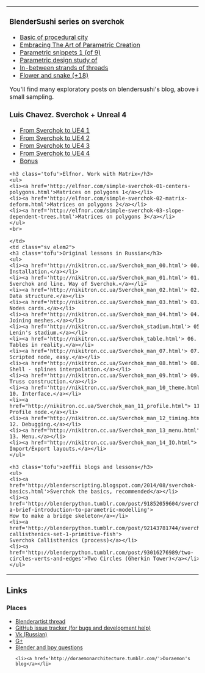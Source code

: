 <table class="sv_table2">
  <tr>
    <td class="sv_elem2">
	<h3 class='tofu'>BlenderSushi series on sverchok</h3>
	<ul>
	<li><a href='http://blendersushi.blogspot.ru/2014/01/sverchok-basic-of-procedural-city.html'>Basic of procedural city</a></li>
	<li><a href='http://blendersushi.blogspot.ru/2014/04/sverchok-embracing-art-of-parametric.html'>Embracing The Art of Parametric Creation</a></li>
	<li><a href='http://blendersushi.blogspot.com/2014/04/sverchok-parametric-snippets-1.html'>Parametric snippets 1 (of 9)</a></li>
        <li><a href='http://blendersushi.blogspot.com/2014/04/sverchok-parametric-design-study-of.html'>Parametric design study of</a></li>
	<li><a href='http://blendersushi.blogspot.com/2014/05/sverchok-in-between-strands-of-threads.html'>In-between strands of threads</a></li>
	<li><a href='http://blendersushi.blogspot.com/2014/06/sverchok-flower-and-snake_474.html'>Flower and snake (+18)</a></li>
	</ul>
	You'll find many exploratory posts on blendersushi's blog, above is a small sampling.
	<h3 class='tofu'>Luis Chavez. Sverchok + Unreal 4</h3>
	<ul>
	<li><a href='http://www.timefirevr.com/2014/10/13/sverchok-unreal-engine-4-part-1/'>From Sverchok to UE4 1</a></li>
	<li><a href='http://www.timefirevr.com/2014/10/14/sverchok-unreal-engine-4-part-2/'>From Sverchok to UE4 2</a></li>
	<li><a href='http://www.timefirevr.com/2014/10/15/sverchok-unreal-engine-4-part-3/'>From Sverchok to UE4 3</a></li>
	<li><a href='http://www.timefirevr.com/2014/10/15/sverchok-unreal-engine-4-part-4/'>From Sverchok to UE4 4</a></li>
	<li><a href='http://www.timefirevr.com/2014/10/15/sverchok-unreal-engine-bonus/'>Bonus</a></li>
	</ul>


	<h3 class='tofu'>Elfnor. Work with Matrix</h3>
	<ul>
	<li><a href='http://elfnor.com/simple-sverchok-01-centers-polygons.html'>Matrices on polygons 1</a></li>
	<li><a href='http://elfnor.com/simple-sverchok-02-matrix-deform.html'>Matrices on polygons 2</a></li>
	<li><a href='http://elfnor.com/simple-sverchok-03-slope-dependent-trees.html'>Matrices on polygons 3</a></li>
	</ul>
	<br>
	
    </td>
    <td class="sv_elem2">
	<h3 class='tofu'>Original lessons in Russian</h3>
	<ul>
	<li><a href='http://nikitron.cc.ua/Sverchok_man_00.html'> 00. Installation.</a></li>
	<li><a href='http://nikitron.cc.ua/Sverchok_man_01.html'> 01. Sverchok and line. Way of Sverchok.</a></li>
	<li><a href='http://nikitron.cc.ua/Sverchok_man_02.html'> 02. Data structure.</a></li>
	<li><a href='http://nikitron.cc.ua/Sverchok_man_03.html'> 03. Nodes cards.</a></li>
	<li><a href='http://nikitron.cc.ua/Sverchok_man_04.html'> 04. Joining meshes.</a></li>
	<li><a href='http://nikitron.cc.ua/Sverchok_stadium.html'> 05. Lenin's stadium.</a></li>
	<li><a href='http://nikitron.cc.ua/Sverchok_table.html'> 06. !!! Tables in reality.</a></li>
	<li><a href='http://nikitron.cc.ua/Sverchok_man_07.html'> 07. Scripted node, easy.</a></li>
	<li><a href='http://nikitron.cc.ua/Sverchok_man_08.html'> 08. Shell - splines interpolation.</a></li>
	<li><a href='http://nikitron.cc.ua/Sverchok_man_09.html'> 09. Truss construction.</a></li>
	<li><a href='http://nikitron.cc.ua/Sverchok_man_10_theme.html'> 10. Interface.</a></li>
	<li><a href="http://nikitron.cc.ua/Sverchok_man_11_profile.html"> 11. Profile node.</a></li>
	<li><a href="http://nikitron.cc.ua/Sverchok_man_12_timing.html"> 12. Debugging.</a></li>
	<li><a href="http://nikitron.cc.ua/Sverchok_man_13_menu.html"> 13. Menu.</a></li>
	<li><a href="http://nikitron.cc.ua/Sverchok_man_14_IO.html"> 14. Import/Export layouts.</a></li>
	</ul>
	
	<h3 class='tofu'>zeffii blogs and lessons</h3>
	<ul>
	<li><a href='http://blenderscripting.blogspot.com/2014/08/sverchok-basics.html'>Sverchok the basics, recommended</a></li>
	<li><a href='http://blenderpython.tumblr.com/post/91852059604/sverchok-a-brief-introduction-to-parametric-modelling'>
	How to make a bridge skeleton</a></li>
	<li><a href='http://blenderpython.tumblr.com/post/92143781744/sverchok-callisthenics-set-1-primitive-fish'>
	Sverchok Callisthenics (process)</a></li>
	<li><a href='http://blenderpython.tumblr.com/post/93016276989/two-circles-verts-and-edges'>Two Circles (Gherkin Tower)</a></li>
	</ul>

   </td>
   </tr>
</table>

## Links

<h3>Places</h3>
<ul>
	<li><a href="http://www.blenderartists.org/forum/showthread.php?272679">Blenderartist thread</a></li>
	<li><a href="https://github.com/nortikin/sverchok/issues?q=is%3Aissue+is%3Aopen+sort%3Aupdated-desc">GitHub issue tracker (for bugs and development help)</a></li>
	<li><a href='http://vk.com/public35076122'>Vk (Russian)</a></li>
	<li><a href='https://plus.google.com/communities/113245231013159497850'>
	G+</a></li>
	<li><a href='http://blender.stackexchange.com'>	Blender and bpy questions
	</a></li>

	<li><a href='http://doraemonarchitecture.tumblr.com/'>Doraemon's blog</a></li>
</ul>
  

